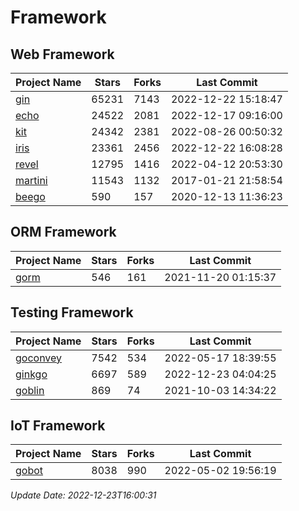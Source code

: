# Framework

## Web Framework
| Project Name | Stars | Forks | Last Commit |
| ------------ | ----- | ----- | ----------- |
| [gin](https://github.com/gin-gonic/gin) | 65231 | 7143 | 2022-12-22 15:18:47 |
| [echo](https://github.com/labstack/echo) | 24522 | 2081 | 2022-12-17 09:16:00 |
| [kit](https://github.com/go-kit/kit) | 24342 | 2381 | 2022-08-26 00:50:32 |
| [iris](https://github.com/kataras/iris) | 23361 | 2456 | 2022-12-22 16:08:28 |
| [revel](https://github.com/revel/revel) | 12795 | 1416 | 2022-04-12 20:53:30 |
| [martini](https://github.com/go-martini/martini) | 11543 | 1132 | 2017-01-21 21:58:54 |
| [beego](https://github.com/astaxie/beego) | 590 | 157 | 2020-12-13 11:36:23 |

## ORM Framework
| Project Name | Stars | Forks | Last Commit |
| ------------ | ----- | ----- | ----------- |
| [gorm](https://github.com/jinzhu/gorm) | 546 | 161 | 2021-11-20 01:15:37 |

## Testing Framework
| Project Name | Stars | Forks | Last Commit |
| ------------ | ----- | ----- | ----------- |
| [goconvey](https://github.com/smartystreets/goconvey) | 7542 | 534 | 2022-05-17 18:39:55 |
| [ginkgo](https://github.com/onsi/ginkgo) | 6697 | 589 | 2022-12-23 04:04:25 |
| [goblin](https://github.com/franela/goblin) | 869 | 74 | 2021-10-03 14:34:22 |

## IoT Framework
| Project Name | Stars | Forks | Last Commit |
| ------------ | ----- | ----- | ----------- |
| [gobot](https://github.com/hybridgroup/gobot) | 8038 | 990 | 2022-05-02 19:56:19 |

*Update Date: 2022-12-23T16:00:31*